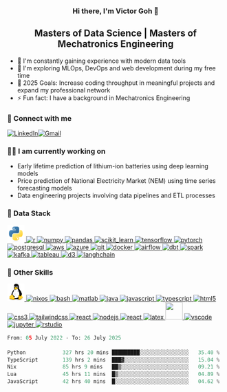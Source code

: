 <h3 align="center">Hi there, I'm Victor Goh 👋</h3>
<h2 align="center">Masters of Data Science | Masters of Mechatronics Engineering</h2>

- 🌱 I'm constantly gaining experience with modern data tools
- 🔭 I'm exploring MLOps, DevOps and web development during my free time
- 🥅 2025 Goals: Increase coding throughput in meaningful projects and expand my professional network
- ⚡ Fun fact: I have a background in Mechatronics Engineering

### 🤝 Connect with me

[![LinkedIn](https://img.shields.io/badge/linkedin-%230077B5.svg?style=for-the-badge&logo=linkedin&logoColor=white)](www.linkedin.com/in/victorgohkb)[![Gmail](https://img.shields.io/badge/Gmail-D14836?style=for-the-badge&logo=gmail&logoColor=white)](victorwkb@gmail.com)

### 🧑‍💻 I am currently working on
- Early lifetime prediction of lithium-ion batteries using deep learning models
- Price prediction of National Electricity Market (NEM) using time series forecasting models
- Data engineering projects involving data pipelines and ETL processes

### 💼 Data Stack

<p align="left">
<a href="https://www.python.org" target="_blank"> <img src="https://raw.githubusercontent.com/devicons/devicon/master/icons/python/python-original.svg" alt="python" width="40" height="40"/> </a>
<a href="https://www.r-project.org/" target="_blank"> <img src="https://cdn.jsdelivr.net/gh/devicons/devicon/icons/r/r-original.svg" alt="r" width="40"height="40"/> </a>
<a href="https://numpy.org/ target="_blank"> <img src="https://cdn.jsdelivr.net/gh/devicons/devicon/icons/numpy/numpy-original.svg" alt="numpy" width="40" height="40"/> </a>
<a href="https://pandas.pydata.org/" target="_blank"> <img src="https://cdn.jsdelivr.net/gh/devicons/devicon/icons/pandas/pandas-original.svg" alt="pandas" width="40" height="40"/> </a>
<a href="https://scikit-learn.org/" target="_blank"> <img src="https://upload.wikimedia.org/wikipedia/commons/0/05/Scikit_learn_logo_small.svg" alt="scikit_learn" width="40" height="40"/> </a> 
<a href="https://www.tensorflow.org" target="_blank"> <img src="https://cdn.jsdelivr.net/gh/devicons/devicon/icons/tensorflow/tensorflow-original.svg" alt="tensorflow" width="40" height="40"/> </a> 
<a href="https://pytorch.org/" target="_blank"> <img src="https://cdn.jsdelivr.net/gh/devicons/devicon/icons/pytorch/pytorch-original.svg" alt="pytorch" width="40" height="40"/> </a>
<a href="https://www.postgresql.org/" target="_blank"> <img src="https://cdn.jsdelivr.net/gh/devicons/devicon/icons/postgresql/postgresql-original.svg" alt="postgresql" width="40" height="40"/> </a>
<a href="https://aws.amazon.com/" target="_blank"> <img src="https://img.icons8.com/color/512/amazon-web-services.png" alt="aws" width="40" height="40"/> </a>
<a href="https://azure.microsoft.com/en-au/" target="_blank"> <img src="https://cdn.jsdelivr.net/gh/devicons/devicon/icons/azure/azure-original.svg" alt="azure" width="40" height="40"/> </a>
<a href="https://git-scm.com/" target="_blank"> <img src="https://www.vectorlogo.zone/logos/git-scm/git-scm-icon.svg" alt="git" width="40" height="40"/> </a> 
<a href="https://www.docker.com/" target="_blank"> <img src="https://www.svgrepo.com/show/349342/docker.svg" alt="docker" width="40" height="40"/> </a>
<a href="https://airflow.apache.org/" target="_blank"> <img src="https://www.svgrepo.com/show/353380/airflow.svg" alt="airflow" width="40" height="40"/> </a>
<a href="https://www.getdbt.com/" target="_blank"> <img src="https://seeklogo.com/images/D/dbt-logo-500AB0BAA7-seeklogo.com.png" alt="dbt" width="40" height="40"/> </a>
<a href="https://spark.apache.org/" target="_blank"> <img src="https://ignos.blog/wp-content/uploads/2022/06/apachesparklogo-e1655475818894.png" alt="spark" width="40" height="40"/> </a>
<a href="https://kafka.apache.org/" target="_blank"> <img src="https://cdn.jsdelivr.net/gh/devicons/devicon@latest/icons/apachekafka/apachekafka-original-wordmark.svg" alt="kafka" width="40" height="40"/> </a>
<a href="https://www.tableau.com/" target="_blank"> <img src="https://img.icons8.com/color/48/tableau-software.png" alt="tableau" width="40" height="40"> </a>
<a href="https://www.rstudio.com/products/shiny/" target="_blank"> </a>
<a href="https://d3js.org/" target="_blank"> <img src="https://cdn.jsdelivr.net/gh/devicons/devicon/icons/d3js/d3js-original.svg" alt="d3" width="40" height="40"/> </a>
<a href="https://www.langchain.com/ target="_blank"> <img src="https://images.seeklogo.com/logo-png/52/1/langchain-logo-png_seeklogo-528369.png" alt="langhchain" width="80" height="40"/> </a>
</p>

### 🧰 Other Skills
<p>
<a href="https://www.linux.org/" target="_blank"> <img src="https://raw.githubusercontent.com/devicons/devicon/master/icons/linux/linux-original.svg" alt="linux" width="40" height="40"/> </a>  
<a href="https://nixos.org/" target="_blank"> <img src="https://cdn.jsdelivr.net/gh/devicons/devicon/icons/nixos/nixos-original.svg" alt="nixos" width="40" height="40"/> </a>
<a href="https://www.gnu.org/software/bash/" target="_blank"> <img src="https://cdn.jsdelivr.net/gh/devicons/devicon/icons/bash/bash-plain.svg" alt="bash" width="40" height="40"/> </a>
<a href="https://www.mathworks.com/products/matlab.html" target="_blank"> <img src="https://cdn.jsdelivr.net/gh/devicons/devicon/icons/matlab/matlab-original.svg" alt="matlab" width="40" height="40"/> </a> 
<a href="https://www.java.com/en/" target="_blank"> <img src="https://cdn.jsdelivr.net/gh/devicons/devicon/icons/java/java-original.svg" alt="java" width="40" height="40"/> </a>
<a href="https://www.javascript.com/" target="_blank"> <img src="https://cdn.jsdelivr.net/gh/devicons/devicon/icons/javascript/javascript-original.svg" alt="javascript" width="40" height="40"/> </a>
<a href="https://www.typescriptlang.org/" target="_blank"> <img src="https://cdn.jsdelivr.net/gh/devicons/devicon/icons/typescript/typescript-original.svg" alt="typescript" width="40" height="40"/> </a>
<a href="" target="_blank"> <img src="https://cdn.jsdelivr.net/gh/devicons/devicon/icons/html5/html5-original.svg" alt="html5" width="40" height="40"/> </a>
<a href="" target="_blank"> <img src="https://cdn.jsdelivr.net/gh/devicons/devicon/icons/css3/css3-original.svg" alt="css3" width="40" height="40"/> </a>
<a href="https://tailwindcss.com/" target="_blank"> <img src="https://cdn.jsdelivr.net/gh/devicons/devicon@latest/icons/tailwindcss/tailwindcss-original.svg" alt="tailwindcss" width="40" height="40"/> </a>
<a href="https://react.dev/" target="_blank"> <img src="https://cdn.jsdelivr.net/gh/devicons/devicon/icons/react/react-original.svg" alt="react" width="40" height="40"/> </a>
<a href="https://nodejs.org/en" target="_blank"> <img src="https://cdn.jsdelivr.net/gh/devicons/devicon/icons/nodejs/nodejs-original.svg" alt="nodejs" width="40" height="40"/> </a>
<a href="https://nextjs.org/" target="_blank"> <img src="https://cdn.jsdelivr.net/gh/devicons/devicon/icons/nextjs/nextjs-original.svg" alt="react" width="40" height="40"/> </a>
<a href="" target="_blank"> <img src="https://cdn.jsdelivr.net/gh/devicons/devicon/icons/latex/latex-original.svg" alt="latex" width="40" height="40"/> </a>
<a href="https://neovim.io/" target="_blank"> <img src="https://icons.iconarchive.com/icons/papirus-team/papirus-apps/128/nvim-icon.png" width="40" height="40"> </a>
<a href="https://code.visualstudio.com/" target="_blank"> <img src="https://cdn.jsdelivr.net/gh/devicons/devicon/icons/vscode/vscode-original.svg" alt="vscode" width="40" height="40"/> </a>
<a href="https://jupyter.org/" target="_blank"> <img src="https://cdn.jsdelivr.net/gh/devicons/devicon/icons/jupyter/jupyter-original-wordmark.svg" alt="jupyter" width="40" height="40"/> </a>
<a href="https://posit.co/download/rstudio-desktop/" target="_blank"> <img src="https://cdn.jsdelivr.net/gh/devicons/devicon/icons/rstudio/rstudio-original.svg" alt="rstudio" width="40" height="40" /> </a>
</p>

<!--START_SECTION:waka-->

```python
From: 05 July 2022 - To: 26 July 2025

Python            327 hrs 20 mins █████████░░░░░░░░░░░░░░░░   35.40 %
TypeScript        139 hrs 2 mins  ███▓░░░░░░░░░░░░░░░░░░░░░   15.04 %
Nix               85 hrs 9 mins   ██▒░░░░░░░░░░░░░░░░░░░░░░   09.21 %
Lua               45 hrs 11 mins  █▒░░░░░░░░░░░░░░░░░░░░░░░   04.89 %
JavaScript        42 hrs 40 mins  █░░░░░░░░░░░░░░░░░░░░░░░░   04.62 %
```

<!--END_SECTION:waka-->
